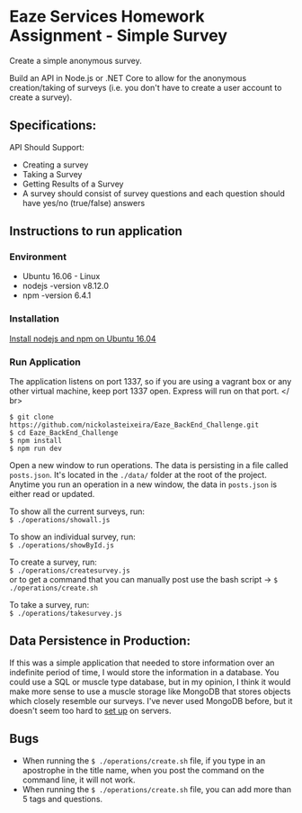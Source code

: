 # Eaze Services Homework Assignment - Simple Survey
Create a simple anonymous survey. <br/>

Build an API in Node.js or .NET Core to allow for the anonymous creation/taking of surveys (i.e. you don't have to create a user account to create a survey).

## Specifications:
API Should Support:
* Creating a survey
* Taking a Survey
* Getting Results of a Survey
* A survey should consist of survey questions and each question should have yes/no (true/false) answers

## Instructions to run application

### Environment
* Ubuntu 16.06 - Linux
* nodejs -version v8.12.0
* npm -version 6.4.1

### Installation
[Install nodejs and npm on Ubuntu 16.04](https://websiteforstudents.com/install-the-latest-node-js-and-nmp-packages-on-ubuntu-16-04-18-04-lts/)

### Run Application
The application listens on port 1337, so if you are using a vagrant box or any other virtual machine, keep port 1337 open. Express will run on that port. </ br>

`$ git clone https://github.com/nickolasteixeira/Eaze_BackEnd_Challenge.git` </br >
`$ cd Eaze_BackEnd_Challenge` </br >
`$ npm install` </br >
`$ npm run dev` </br >

Open a new window to run operations. The data is persisting in a file called `posts.json`. It's located in the `./data/` folder at the root of the project. Anytime you run an operation in a new window, the data in `posts.json` is either read or updated.

To show all the current surveys, run: </br>
`$ ./operations/showall.js`

To show an individual survey, run: </br >
`$ ./operations/showById.js`

To create a survey, run: </br >
`$ ./operations/createsurvey.js` </br > 
or to get a command that you can manually post use the bash script -> `$ ./operations/create.sh` </br >

To take a survey, run: </br >
`$ ./operations/takesurvey.js`

## Data Persistence in Production:

If this was a simple application that needed to store information over an indefinite period of time, I would store the information in a database. You could use a SQL or muscle type database, but in my opinion, I think it would make more sense to use a muscle storage like MongoDB that stores objects which closely resemble our surveys. I've never used MongoDB before, but it doesn't seem too hard to [set up](https://www.mongodb.com/cloud/atlas) on servers.

## Bugs
* When running the `$ ./operations/create.sh` file, if you type in an apostrophe in the title name, when you post the command on the command line, it will not work.
* When running the `$ ./operations/create.sh` file, you can add more than 5 tags and questions.
